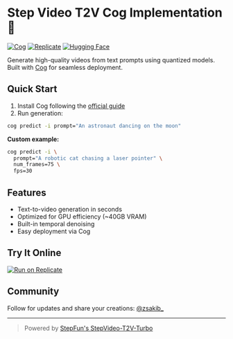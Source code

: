 # Step Video T2V Cog Implementation 🎥

[![Cog](https://img.shields.io/endpoint?url=https://cloud-54hah6i3f-hack-club-bot.vercel.app/api/cog-badge.json)](https://cog.run)
[![Replicate](https://replicate.com/zsxkib/step-video-t2v/badge)](https://replicate.com/zsxkib/step-video-t2v)
[![Hugging Face](https://img.shields.io/badge/🤗%20Model-Card-yellow)](https://huggingface.co/stepfun-ai/stepvideo-t2v-turbo)

Generate high-quality videos from text prompts using quantized models. Built with [Cog](https://cog.run) for seamless deployment.

## Quick Start

1. Install Cog following the [official guide](https://cog.run/docs/getting-started)
2. Run generation:
```bash
cog predict -i prompt="An astronaut dancing on the moon"
```

**Custom example:**
```bash
cog predict -i \
  prompt="A robotic cat chasing a laser pointer" \
  num_frames=75 \
  fps=30
```

## Features
- Text-to-video generation in seconds
- Optimized for GPU efficiency (~40GB VRAM)
- Built-in temporal denoising
- Easy deployment via Cog

## Try It Online
[![Run on Replicate](https://img.shields.io/badge/Replicate-Run%20Now-blue)](https://replicate.com/zsxkib/step-video-t2v)

## Community
Follow for updates and share your creations: [@zsakib_](https://x.com/zsakib_)

---

> Powered by [StepFun's StepVideo-T2V-Turbo](https://huggingface.co/stepfun-ai/stepvideo-t2v-turbo)